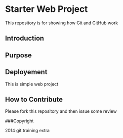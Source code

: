# Starter Web Project

This repository is for showing how Git and GitHub work

## Introduction

## Purpose

## Deployement
 
 This is simple web project

## How to Contribute

Please fork this repository and then issue some review

###Copyright

2014 git.training extra